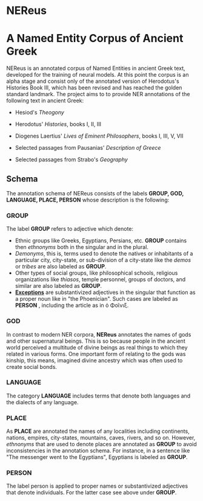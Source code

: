 # NEReus

#  A Named Entity Corpus of Ancient Greek



NEReus is an annotated corpus of Named Entities in ancient Greek text, developed for the training of neural models. At this point the corpus is an alpha stage and consist only of the annotated version of Herodotus's Histories Book III, which has been revised and has reached the golden standard landmark.  The project aims to to provide NER annotations of the following text in ancient Greek:

* Hesiod's *Theogony*

* Herodotus' *Histories*, books I, II, III
* Diogenes  Laertius' *Lives of Eminent Philosophers*, books I, III, V, VII
* Selected passages from Pausanias' *Description of Greece*
* Selected passages from Strabo's *Geography*

## Schema

The annotation schema of NEReus consists of the labels **GROUP, GOD, LANGUAGE, PLACE, PERSON** whose description is the following:

### GROUP

The label **GROUP**  refers to adjective which denote:

* Ethnic groups like Greeks, Egyptians, Persians, etc.  **GROUP** contains then *ethnonyms* both in the singular and in the plural.
* *Demonyms*, this is, terms used to denote the natives or inhabitants of a particular city, city-state, or sub-division of a city-state like the *demos* or *tribes* are also labeled as **GROUP**.  
* Other types of social groups, like philosophical schools, religious organizations like *thiasos*, temple personnel, groups of doctors, and similar are also labeled as **GROUP**.
* **<u>Exceptions</u>** are substantivized adjectives in the singular that function as a proper noun like in "the Phoenician". Such cases are labeled as **PERSON** , including the article as in ὁ Φοῖνιξ.

### GOD

In contrast to  modern NER corpora, **NEReus** annotates the names of gods and other supernatural beings. This is so because people in the ancient world perceived a multitude of divine beings as real things to which they related in various forms. One important form of relating to the gods was kinship, this means, imagined divine ancestry which was often used to create social bonds. 

### LANGUAGE

The category **LANGUAGE** includes terms that denote both languages and the dialects of any language.

### PLACE

As **PLACE** are annotated the names of any localities including continents, nations, empires, city-states, mountains, caves, rivers, and so on. However, *ethnonyms* that are used to denote places are annotated as **GROUP** to avoid inconsistencies in the annotation schema. For instance, in a sentence like "The messenger went to the Egyptians",  Egyptians is labeled as **GROUP**.

### PERSON

The label person is applied to proper names or substantivized adjectives that denote individuals. For the latter case see above under **GROUP**. 





 




